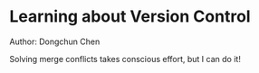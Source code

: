 # Learning about Version Control

Author: Dongchun Chen

Solving merge conflicts takes conscious effort, but I can do it!
